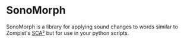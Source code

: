 # SonoMorph

SonoMorph is a library for applying sound changes to words similar to Zompist's [SCA²](http://www.zompist.com/sca2.html) but for use in your python scripts.
